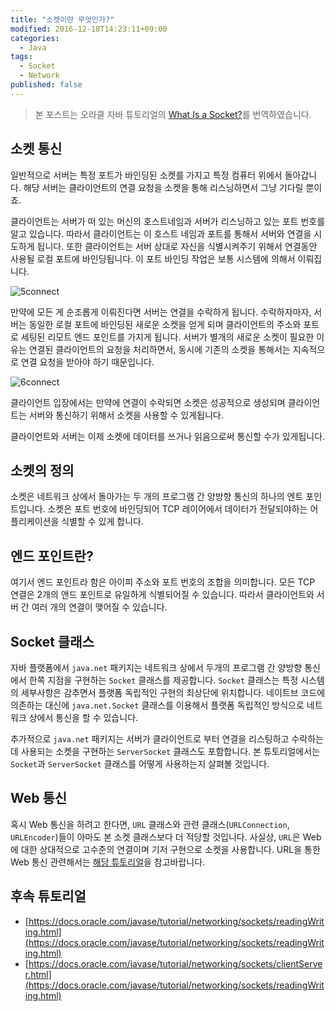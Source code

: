 ```yaml
---
title: "소켓이란 무엇인가?"
modified: 2016-12-18T14:23:11+09:00
categories: 
  - Java
tags:
  - Socket
  - Network
published: false
---
```


> 본 포스트는 오라클 자바 튜토리얼의 [What Is a Socket?](https://docs.oracle.com/javase/tutorial/networking/sockets/definition.html)를 번역하였습니다.

## 소켓 통신

일반적으로 서버는 특정 포트가 바인딩된 소켓를 가지고 특정 컴퓨터 위에서 돌아갑니다. 
해당 서버는 클라이언트의 연결 요청을 소켓을 통해 리스닝하면서 그냥 기다릴 뿐이죠.

클라이언트는 서버가 떠 있는 머신의 호스트네임과 서버가 리스닝하고 있는 포트 번호를 알고 있습니다. 
따라서 클라이언트는 이 호스트 네임과 포트를 통해서 서버와 연결을 시도하게 됩니다.
또한 클라이언트는 서버 상대로 자신을 식별시켜주기 위해서 연결동안 사용될 로컬 포트에 바인딩됩니다.
이 포트 바인딩 작업은 보통 시스템에 의해서 이뤄집니다.

![5connect](https://docs.oracle.com/javase/tutorial/figures/networking/5connect.gif)

만약에 모든 게 순조롭게 이뤄진다면 서버는 연결을 수락하게 됩니다.
수락하자마자, 서버는 동일한 로컬 포트에 바인딩된 새로운 소켓을 얻게 되며 클라이언트의 주소와 포트로 세팅된 리모트 엔드 포인트를 가지게 됩니다.
서버가 별개의 새로운 소켓이 필요한 이유는 연결된 클라이언트의 요청을 처리하면서, 동시에 기존의 소켓을 통해서는 지속적으로 연결 요청을 받아야 하기 때문입니다.

![6connect](https://docs.oracle.com/javase/tutorial/figures/networking/6connect.gif)

클라이언트 입장에서는 만약에 연결이 수락되면 소켓은 성공적으로 생성되며 클라이언트는 서버와 통신하기 위해서 소켓을 사용할 수 있게됩니다.

클라이언트와 서버는 이제 소켓에 데이터를 쓰거나 읽음으로써 통신할 수가 있게됩니다.

## 소켓의 정의

소켓은 네트워크 상에서 돌아가는 두 개의 프로그램 간 양방향 통신의 하나의 엔트 포인트입니다.
소켓은 포트 번호에 바인딩되어 TCP 레이어에서 데이터가 전달되야하는 어플리케이션을 식별할 수 있게 합니다.


## 엔드 포인트란?

여기서 엔드 포인트라 함은 아이피 주소와 포트 번호의 조합을 의미합니다.
모든 TCP 연결은 2개의 앤드 포인트로 유일하게 식별되어질 수 있습니다.
따라서 클라이언트와 서버 간 여러 개의 연결이 맺어질 수 있습니다.

## Socket 클래스

자바 플랫폼에서 `java.net` 패키지는 네트워크 상에서 두개의 프로그램 간 양방향 통신에서 한쪽 지점을 구현하는 `Socket` 클래스를 제공합니다.
`Socket` 클래스는 특정 시스템의 세부사항은 감추면서 플랫폼 독립적인 구현의 최상단에 위치합니다.
네이트브 코드에 의존하는 대신에 `java.net.Socket` 클래스를 이용해서 플랫폼 독립적인 방식으로 네트워크 상에서 통신을 할 수 있습니다.

추가적으로 `java.net` 패키지는 서버가 클라이언트로 부터 연결을 리스팅하고 수락하는데 사용되는 소켓을 구현하는 `ServerSocket` 클래스도 포함합니다. 본 튜토리얼에서는 `Socket`과 `ServerSocket` 클래스를 어떻게 사용하는지 살펴볼 것입니다.

## Web 통신

혹시 Web 통신을 하려고 한다면, `URL` 클래스와 관련 클래스(`URLConnection`, `URLEncoder`)들이 아마도 본 소켓 클래스보다 더 적당할 것입니다. 사실상, `URL`은 Web에 대한 상대적으로 고수준의 연결이며 기저 구현으로 소켓을 사용합니다.
URL을 통한 Web 통신 관련해서는 [해당 튜토리얼](https://docs.oracle.com/javase/tutorial/networking/urls/index.html)을 참고바랍니다.

## 후속 튜토리얼

- [https://docs.oracle.com/javase/tutorial/networking/sockets/readingWriting.html](https://docs.oracle.com/javase/tutorial/networking/sockets/readingWriting.html)
- [https://docs.oracle.com/javase/tutorial/networking/sockets/clientServer.html](https://docs.oracle.com/javase/tutorial/networking/sockets/readingWriting.html)


 